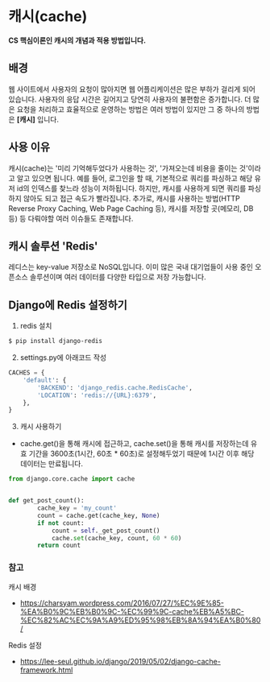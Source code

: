 # 캐시(cache)

**CS 핵심이론인 캐시의 개념과 적용 방법입니다.**



## 배경

웹 사이트에서 사용자의 요청이 많아지면 웹 어플리케이션은 많은 부하가 걸리게 되어 있습니다. 사용자의 응답 시간은 길어지고 당연히 사용자의 불편함은 증가합니다. 더 많은 요청을 처리하고 효율적으로 운영하는 방법은 여러 방법이 있지만 그 중 하나의 방법은 **[캐시]** 입니다. 



## 사용 이유

캐시(cache)는 '미리 기억해두었다가 사용하는 것', '가져오는데 비용을 줄이는 것'이라고 알고 있으면 됩니다. 예를 들어, 로그인을 할 때, 기본적으로 쿼리를 파싱하고 해당 유저 id의 인덱스를 찾느라 성능이 저하됩니다. 하지만, 캐시를 사용하게 되면 쿼리를 파싱하지 않아도 되고 접근 속도가 빨라집니다. 추가로, 캐시를 사용하는 방법(HTTP Reverse Proxy Caching, Web Page Caching 등), 캐시를 저장할 곳(메모리, DB 등) 등 다뤄야할 여러 이슈들도 존재합니다.



## 캐시 솔루션 'Redis'

레디스는 key-value 저장소로 NoSQL입니다. 이미 많은 국내 대기업들이 사용 중인 오픈소스 솔루션이며 여러 데이터를 다양한 타입으로 저장 가능합니다. 



## Django에 Redis 설정하기

1. redis 설치

```bash
$ pip install django-redis
```



2. settings.py에 아래코드 작성

```python
CACHES = {
    'default': {
        'BACKEND': 'django_redis.cache.RedisCache',
        'LOCATION': 'redis://{URL}:6379',
    },
}
```



3. 캐시 사용하기

* cache.get()을 통해 캐시에 접근하고, cache.set()을 통해 캐시를 저장하는데 유효 기간을 3600초(1시간, 60초 * 60초)로 설정해두었기 때문에 1시간 이후 해당 데이터는 만료됩니다.

```python
from django.core.cache import cache


def get_post_count():
        cache_key = 'my_count'
        count = cache.get(cache_key, None)
        if not count:
            count = self._get_post_count()
            cache.set(cache_key, count, 60 * 60)
        return count
```





### 참고

캐시 배경

* https://charsyam.wordpress.com/2016/07/27/%EC%9E%85-%EA%B0%9C%EB%B0%9C-%EC%99%9C-cache%EB%A5%BC-%EC%82%AC%EC%9A%A9%ED%95%98%EB%8A%94%EA%B0%80/

Redis 설정

* https://lee-seul.github.io/django/2019/05/02/django-cache-framework.html